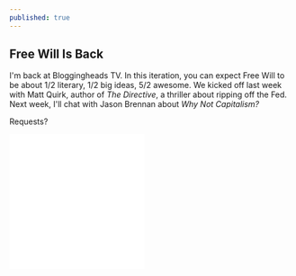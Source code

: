 ```yaml
---
published: true
---
```


## Free Will Is Back

I'm back at Bloggingheads TV. In this iteration, you can expect Free Will to be about 1/2 literary, 1/2 big ideas, 5/2 awesome. We kicked off last week with Matt Quirk, author of _The Directive_, a thriller about ripping off the Fed. Next week, I'll chat with Jason Brennan about _Why Not Capitalism?_ 

Requests? 

<iframe style="width:120px;height:240px;" marginwidth="0" marginheight="0" scrolling="no" frameborder="0" src="//ws-na.amazon-adsystem.com/widgets/q?ServiceVersion=20070822&OneJS=1&Operation=GetAdHtml&MarketPlace=US&source=ss&ref=ss_til&ad_type=product_link&tracking_id=theflybottle-20&marketplace=amazon&region=US&placement=0316198641&asins=0316198641&linkId=UP2HJ3JCXMKRYZID&show_border=true&link_opens_in_new_window=true">
</iframe><iframe style="width:120px;height:240px;" marginwidth="0" marginheight="0" scrolling="no" frameborder="0" src="//ws-na.amazon-adsystem.com/widgets/q?ServiceVersion=20070822&OneJS=1&Operation=GetAdHtml&MarketPlace=US&source=ss&ref=ss_til&ad_type=product_link&tracking_id=theflybottle-20&marketplace=amazon&region=US&placement=B00KT8WN4E&asins=B00KT8WN4E&linkId=7WKYJOB252FUIV6S&show_border=true&link_opens_in_new_window=true">
</iframe>